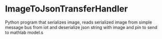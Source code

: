 # ImageToJsonTransferHandler
Python program that serializes image, reads serialized image from simple message bus from iot and deserialize json string with image and pin to send to mathlab model.s 
